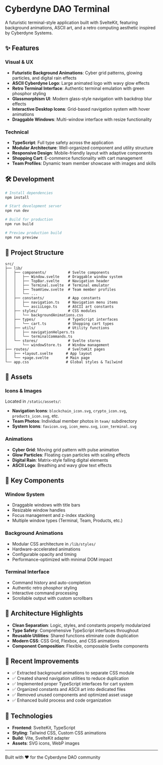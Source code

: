 # Cyberdyne DAO Terminal

A futuristic terminal-style application built with SvelteKit, featuring background animations, ASCII art, and a retro computing aesthetic inspired by Cyberdyne Systems.

## ✨ Features

### Visual & UX
- **Futuristic Background Animations**: Cyber grid patterns, glowing particles, and digital rain effects
- **ASCII Cyberdyne Logo**: Large animated logo with wavy glow effects
- **Retro Terminal Interface**: Authentic terminal emulation with green phosphor styling
- **Glassmorphism UI**: Modern glass-style navigation with backdrop blur effects
- **Interactive Desktop Icons**: Grid-based navigation system with hover animations
- **Draggable Windows**: Multi-window interface with resize functionality

### Technical
- **TypeScript**: Full type safety across the application
- **Modular Architecture**: Well-organized component and utility structure
- **Responsive Design**: Mobile-friendly layout with adaptive components
- **Shopping Cart**: E-commerce functionality with cart management
- **Team Profiles**: Dynamic team member showcase with images and skills

## 🛠️ Development

```bash
# Install dependencies
npm install

# Start development server
npm run dev

# Build for production
npm run build

# Preview production build
npm run preview
```

## 📁 Project Structure

```
src/
├── lib/
│   ├── components/          # Svelte components
│   │   ├── Window.svelte    # Draggable window system
│   │   ├── TopBar.svelte    # Navigation header
│   │   ├── Terminal.svelte  # Terminal emulator
│   │   ├── TeamView.svelte  # Team member profiles
│   │   └── ...
│   ├── constants/           # App constants
│   │   ├── navigation.ts    # Navigation menu items
│   │   └── asciiLogo.ts     # ASCII art constants
│   ├── styles/              # CSS modules
│   │   └── backgroundAnimations.css
│   ├── types/               # TypeScript interfaces
│   │   └── cart.ts          # Shopping cart types
│   ├── utils/               # Utility functions
│   │   ├── navigationHelpers.ts
│   │   └── terminalCommands.ts
│   └── stores/              # Svelte stores
│       └── windowStore.ts   # Window management
├── routes/                  # SvelteKit pages
│   ├── +layout.svelte      # App layout
│   └── +page.svelte        # Main page
└── app.css                 # Global styles & Tailwind
```

## 🎨 Assets

### Icons & Images
Located in `/static/assets/`:
- **Navigation Icons**: `blockchain_icon.svg`, `crypto_icon.svg`, `products_icon.svg`, etc.
- **Team Photos**: Individual member photos in `team/` subdirectory
- **System Icons**: `favicon.svg`, `icon_menu.svg`, `icon_terminal.svg`

### Animations
- **Cyber Grid**: Moving grid pattern with pulse animation
- **Glow Particles**: Floating cyan particles with scaling effects
- **Digital Rain**: Matrix-style falling digital elements
- **ASCII Logo**: Breathing and wavy glow text effects

## 🚀 Key Components

### Window System
- Draggable windows with title bars
- Resizable window handles
- Focus management and z-index stacking
- Multiple window types (Terminal, Team, Products, etc.)

### Background Animations
- Modular CSS architecture in `/lib/styles/`
- Hardware-accelerated animations
- Configurable opacity and timing
- Performance-optimized with minimal DOM impact

### Terminal Interface
- Command history and auto-completion
- Authentic retro phosphor styling
- Interactive command processing
- Scrollable output with custom scrollbars

## 🎯 Architecture Highlights

- **Clean Separation**: Logic, styles, and constants properly modularized
- **Type Safety**: Comprehensive TypeScript interfaces throughout
- **Reusable Utilities**: Shared functions eliminate code duplication
- **Modern CSS**: CSS Grid, Flexbox, and CSS animations
- **Component Composition**: Flexible, composable Svelte components

## 📝 Recent Improvements

- ✅ Extracted background animations to separate CSS module
- ✅ Created shared navigation utilities to reduce duplication  
- ✅ Implemented proper TypeScript interfaces for cart system
- ✅ Organized constants and ASCII art into dedicated files
- ✅ Removed unused components and optimized asset usage
- ✅ Enhanced build process and code organization

## 🔧 Technologies

- **Frontend**: SvelteKit, TypeScript
- **Styling**: Tailwind CSS, Custom CSS animations
- **Build**: Vite, SvelteKit adapter
- **Assets**: SVG icons, WebP images

---

Built with ❤️ for the Cyberdyne DAO community

